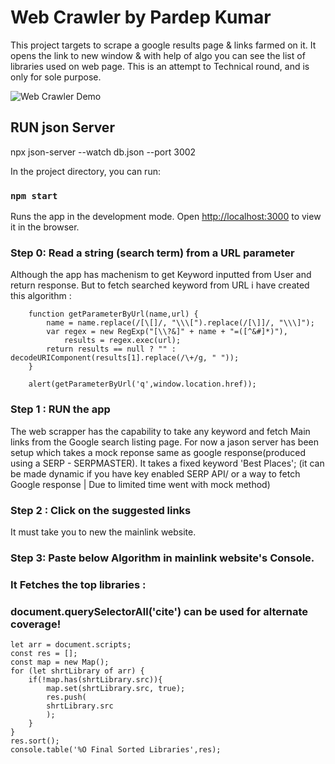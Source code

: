 # Web Crawler by Pardep Kumar

This project targets to scrape a google results page & links farmed on it. It opens the link to new window & with help of algo you can see the list of libraries used on web page. This is an attempt to Technical round, and is only for sole purpose.

![Web Crawler Demo](Web_crawler.gif)

## RUN json Server
npx json-server --watch db.json --port 3002

In the project directory, you can run:

### `npm start` 

Runs the app in the development mode.
Open [http://localhost:3000](http://localhost:3000) to view it in the browser.

### Step 0: Read a string (search term) from a URL parameter
Although the app has machenism to get Keyword inputted from User and return response. But to fetch searched keyword from URL i have created this algorithm :

        function getParameterByUrl(name,url) {
            name = name.replace(/[\[]/, "\\\[").replace(/[\]]/, "\\\]");
            var regex = new RegExp("[\\?&]" + name + "=([^&#]*)"),
                results = regex.exec(url);
            return results == null ? "" : decodeURIComponent(results[1].replace(/\+/g, " "));
        }

        alert(getParameterByUrl('q',window.location.href));


### Step 1 : RUN the app 
The web scrapper has the capability to take any keyword and fetch Main links from the Google search listing page.
For now a jason server has been setup which takes a mock reponse same as google response(produced using a SERP - SERPMASTER).
It takes a fixed keyword 'Best Places'; 
(it can be made dynamic if you have key enabled SERP API/ or a way to fetch Google response | Due to limited time went with mock method)

### Step 2 : Click on the suggested links
It must take you to new the mainlink website.

### Step 3: Paste below Algorithm in mainlink website's Console. 
### It Fetches the top libraries :  <Just RUN in console of Opened web page>
###  document.querySelectorAll('cite') can be used for alternate coverage! 
    let arr = document.scripts; 
    const res = [];
    const map = new Map();
    for (let shrtLibrary of arr) {
        if(!map.has(shrtLibrary.src)){
            map.set(shrtLibrary.src, true);   
            res.push(
            shrtLibrary.src
            );
        }
    }
    res.sort();
    console.table('%O Final Sorted Libraries',res);


### 